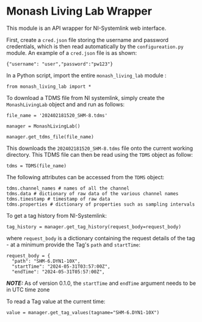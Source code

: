 # Monash Living Lab Wrapper
This module is an API wrapper for NI-Systemlink web interface.


First, create a `cred.json` file storing the username and password credentials, 
which is then read automatically by the `configureation.py` module.
An example of a `cred.json` file is as shown:

```cloudfoundry
{"username": "user","password":"pw123"}
```

In a Python script, import the entire `monash_living_lab` module :

```
from monash_living_lab import *
```

To download a TDMS file from NI systemlink, simply create the ``MonashLivingLab`` object and
and run as follows:

```
file_name = '202402181520_SHM-8.tdms'  

manager = MonashLivingLab() 

manager.get_tdms_file(file_name)

```

This downloads the `202402181520_SHM-8.tdms` file onto the current working directory.
This TDMS file can then be read using the `TDMS` object as follow:

```
tdms = TDMS(file_name)
```

The following attributes can be accessed from the `TDMS` object:

```
tdms.channel_names # names of all the channel
tdms.data # dictionary of raw data of the various channel names
tdms.timestamp # timestamp of raw data
tdms.properties # dictionary of properties such as sampling intervals

```

To get a tag history from NI-Systemlink:

```
tag_history = manager.get_tag_history(request_body=request_body)

```

where `request_body` is a dictionary containing the request details of the tag - at a minimum provide the Tag's ``path`` and ``startTime``:

```
request_body = {
  "path": "SHM-6.DYN1-10X",
  "startTime": "2024-05-31T03:57:00Z",
  "endTime": "2024-05-31T05:57:00Z", 
```

**_NOTE:_**  As of version 0.1.0, the `startTime` and `endTime` argument needs to be in UTC time zone 

To read a Tag value at the current time:

```
value = manager.get_tag_values(tagname="SHM-6.DYN1-10X")
```




